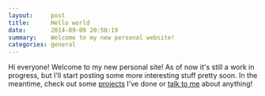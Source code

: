 ```yaml
---
layout:     post
title:      Hello world
date:       2014-09-09 20:50:19
summary:    Welcome to my new personal website!
categories: general
---
```


Hi everyone! Welcome to my new personal site! As of now it's still a work in progress, but I'll start posting some more interesting stuff pretty soon. In the meantime, check out some [projects](http://danielni.github.io/projects) I've done or [talk to me](http://danielni.github.io/) about anything!